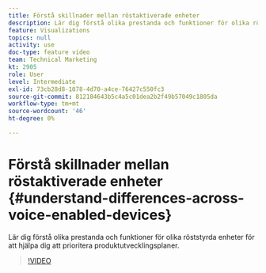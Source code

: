 ```yaml
---
title: Förstå skillnader mellan röstaktiverade enheter
description: Lär dig förstå olika prestanda och funktioner för olika röststyrda enheter för att hjälpa dig att prioritera produktutvecklingsplaner.
feature: Visualizations
topics: null
activity: use
doc-type: feature video
team: Technical Marketing
kt: 2905
role: User
level: Intermediate
exl-id: 73cb28d8-1078-4d70-a4ce-76427c550fc3
source-git-commit: 812184643b5c4a5c01dea2b2f49b57049c1805da
workflow-type: tm+mt
source-wordcount: '46'
ht-degree: 0%

---
```


# Förstå skillnader mellan röstaktiverade enheter {#understand-differences-across-voice-enabled-devices}

Lär dig förstå olika prestanda och funktioner för olika röststyrda enheter för att hjälpa dig att prioritera produktutvecklingsplaner.

>[!VIDEO](https://video.tv.adobe.com/v/27225/?quality=12&learn=on)
